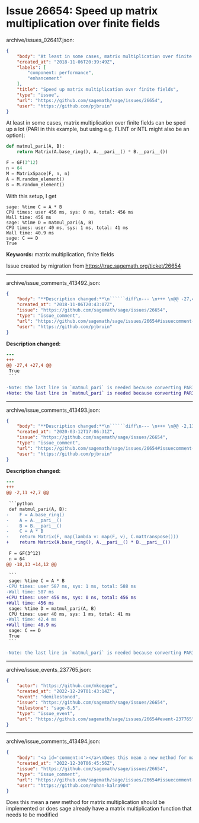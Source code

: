 # Issue 26654: Speed up matrix multiplication over finite fields

archive/issues_026417.json:
```json
{
    "body": "At least in some cases, matrix multiplication over finite fields can be sped up a lot (PARI in this example, but using e.g. FLINT or NTL might also be an option):\n\n```python\ndef matmul_pari(A, B):\n    return Matrix(A.base_ring(), A.__pari__() * B.__pari__())\n\nF = GF(3^12)\nn = 64\nM = MatrixSpace(F, n, n)\nA = M.random_element()\nB = M.random_element()\n```\nWith this setup, I get\n\n```\nsage: %time C = A * B\nCPU times: user 456 ms, sys: 0 ns, total: 456 ms\nWall time: 456 ms\nsage: %time D = matmul_pari(A, B)\nCPU times: user 40 ms, sys: 1 ms, total: 41 ms\nWall time: 40.9 ms\nsage: C == D\nTrue\n```\n\n\n**Keywords:** matrix multiplication, finite fields\n\nIssue created by migration from https://trac.sagemath.org/ticket/26654\n\n",
    "created_at": "2018-11-06T20:39:49Z",
    "labels": [
        "component: performance",
        "enhancement"
    ],
    "title": "Speed up matrix multiplication over finite fields",
    "type": "issue",
    "url": "https://github.com/sagemath/sage/issues/26654",
    "user": "https://github.com/pjbruin"
}
```
At least in some cases, matrix multiplication over finite fields can be sped up a lot (PARI in this example, but using e.g. FLINT or NTL might also be an option):

```python
def matmul_pari(A, B):
    return Matrix(A.base_ring(), A.__pari__() * B.__pari__())

F = GF(3^12)
n = 64
M = MatrixSpace(F, n, n)
A = M.random_element()
B = M.random_element()
```
With this setup, I get

```
sage: %time C = A * B
CPU times: user 456 ms, sys: 0 ns, total: 456 ms
Wall time: 456 ms
sage: %time D = matmul_pari(A, B)
CPU times: user 40 ms, sys: 1 ms, total: 41 ms
Wall time: 40.9 ms
sage: C == D
True
```


**Keywords:** matrix multiplication, finite fields

Issue created by migration from https://trac.sagemath.org/ticket/26654





---

archive/issue_comments_413492.json:
```json
{
    "body": "**Description changed:**\n``````diff\n--- \n+++ \n@@ -27,4 +27,4 @@\n True\n ```\n \n-Note: the last line in `matmul_pari` is needed because converting PARI matrices to Sage matrices using `M(C)` currently raises an error.\n+Note: the last line in `matmul_pari` is needed because converting PARI matrices to Sage matrices using `M(C)` currently raises an error (see #26655).\n``````\n",
    "created_at": "2018-11-06T20:43:07Z",
    "issue": "https://github.com/sagemath/sage/issues/26654",
    "type": "issue_comment",
    "url": "https://github.com/sagemath/sage/issues/26654#issuecomment-413492",
    "user": "https://github.com/pjbruin"
}
```

**Description changed:**
``````diff
--- 
+++ 
@@ -27,4 +27,4 @@
 True
 ```
 
-Note: the last line in `matmul_pari` is needed because converting PARI matrices to Sage matrices using `M(C)` currently raises an error.
+Note: the last line in `matmul_pari` is needed because converting PARI matrices to Sage matrices using `M(C)` currently raises an error (see #26655).
``````




---

archive/issue_comments_413493.json:
```json
{
    "body": "**Description changed:**\n``````diff\n--- \n+++ \n@@ -2,11 +2,7 @@\n \n ```python\n def matmul_pari(A, B):\n-    F = A.base_ring()\n-    A = A.__pari__()\n-    B = B.__pari__()\n-    C = A * B\n-    return Matrix(F, map(lambda v: map(F, v), C.mattranspose()))\n+    return Matrix(A.base_ring(), A.__pari__() * B.__pari__())\n \n F = GF(3^12)\n n = 64\n@@ -18,13 +14,12 @@\n \n ```\n sage: %time C = A * B\n-CPU times: user 587 ms, sys: 1 ms, total: 588 ms\n-Wall time: 587 ms\n+CPU times: user 456 ms, sys: 0 ns, total: 456 ms\n+Wall time: 456 ms\n sage: %time D = matmul_pari(A, B)\n CPU times: user 40 ms, sys: 1 ms, total: 41 ms\n-Wall time: 42.4 ms\n+Wall time: 40.9 ms\n sage: C == D\n True\n ```\n \n-Note: the last line in `matmul_pari` is needed because converting PARI matrices to Sage matrices using `M(C)` currently raises an error (see #26655).\n``````\n",
    "created_at": "2020-03-12T17:06:31Z",
    "issue": "https://github.com/sagemath/sage/issues/26654",
    "type": "issue_comment",
    "url": "https://github.com/sagemath/sage/issues/26654#issuecomment-413493",
    "user": "https://github.com/pjbruin"
}
```

**Description changed:**
``````diff
--- 
+++ 
@@ -2,11 +2,7 @@
 
 ```python
 def matmul_pari(A, B):
-    F = A.base_ring()
-    A = A.__pari__()
-    B = B.__pari__()
-    C = A * B
-    return Matrix(F, map(lambda v: map(F, v), C.mattranspose()))
+    return Matrix(A.base_ring(), A.__pari__() * B.__pari__())
 
 F = GF(3^12)
 n = 64
@@ -18,13 +14,12 @@
 
 ```
 sage: %time C = A * B
-CPU times: user 587 ms, sys: 1 ms, total: 588 ms
-Wall time: 587 ms
+CPU times: user 456 ms, sys: 0 ns, total: 456 ms
+Wall time: 456 ms
 sage: %time D = matmul_pari(A, B)
 CPU times: user 40 ms, sys: 1 ms, total: 41 ms
-Wall time: 42.4 ms
+Wall time: 40.9 ms
 sage: C == D
 True
 ```
 
-Note: the last line in `matmul_pari` is needed because converting PARI matrices to Sage matrices using `M(C)` currently raises an error (see #26655).
``````




---

archive/issue_events_237765.json:
```json
{
    "actor": "https://github.com/mkoeppe",
    "created_at": "2022-12-29T01:43:14Z",
    "event": "demilestoned",
    "issue": "https://github.com/sagemath/sage/issues/26654",
    "milestone": "sage-8.5",
    "type": "issue_event",
    "url": "https://github.com/sagemath/sage/issues/26654#event-237765"
}
```



---

archive/issue_comments_413494.json:
```json
{
    "body": "<a id='comment:4'></a>\nDoes this mean a new method for matrix multiplication should be implemented or does sage already have a matrix multiplication function that needs to be modified",
    "created_at": "2022-12-30T06:45:56Z",
    "issue": "https://github.com/sagemath/sage/issues/26654",
    "type": "issue_comment",
    "url": "https://github.com/sagemath/sage/issues/26654#issuecomment-413494",
    "user": "https://github.com/rohan-kalra904"
}
```

<a id='comment:4'></a>
Does this mean a new method for matrix multiplication should be implemented or does sage already have a matrix multiplication function that needs to be modified
